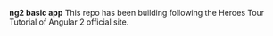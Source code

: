 **ng2 basic app**
This repo has been building following the Heroes Tour Tutorial of Angular 2 official site.